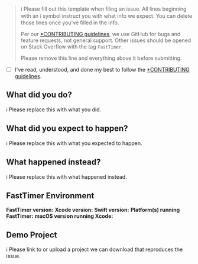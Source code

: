 > ℹ Please fill out this template when filing an issue.
> All lines beginning with an ℹ symbol instruct you with what info we expect. You can delete those lines once you've filled in the info.
>
> Per our [*CONTRIBUTING guidelines](https://github.com/ricardorachaus/FastTimer/blob/master/CONTRIBUTING.md), we use GitHub for
> bugs and feature requests, not general support. Other issues should be opened on Stack Overflow with the tag `FastTimer`.
>
> Please remove this line and everything above it before submitting.

* [ ] I've read, understood, and done my best to follow the [*CONTRIBUTING guidelines](https://github.com/ricardorachaus/FastTimer/blob/master/CONTRIBUTING.md).

## What did you do?

ℹ Please replace this with what you did.

## What did you expect to happen?

ℹ Please replace this with what you expected to happen.

## What happened instead?

ℹ Please replace this with what happened instead.

## FastTimer Environment

**FastTimer version:**
**Xcode version:**
**Swift version:**
**Platform(s) running FastTimer:**
**macOS version running Xcode:**

## Demo Project

ℹ Please link to or upload a project we can download that reproduces the issue.
